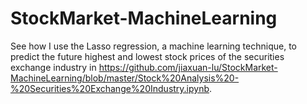 # StockMarket-MachineLearning
See how I use the Lasso regression, a machine learning technique, to predict the future highest and lowest stock prices of the securities exchange industry in https://github.com/jiaxuan-lu/StockMarket-MachineLearning/blob/master/Stock%20Analysis%20-%20Securities%20Exchange%20Industry.ipynb.
